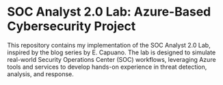 # SOC Analyst 2.0 Lab: Azure-Based Cybersecurity Project
This repository contains my implementation of the SOC Analyst 2.0 Lab, inspired by the blog series by E. Capuano. The lab is designed to simulate real-world Security Operations Center (SOC) workflows, leveraging Azure tools and services to develop hands-on experience in threat detection, analysis, and response.
